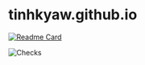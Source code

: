 # tinhkyaw.github.io

[![Readme Card](https://github-readme-stats.vercel.app/api/pin/?username=tinhkyaw&repo=tinhkyaw.github.io&theme=solarized-dark)](https://github.com/tinhkyaw/tinhkyaw.github.io)

![Checks](https://img.shields.io/github/checks-status/tinhkyaw/tinhkyaw.github.io/main?style=for-the-badge)
